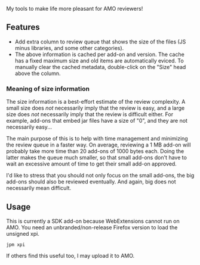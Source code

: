 My tools to make life more pleasant for AMO reviewers!

## Features

- Add extra column to review queue that shows the size of the files (JS minus
  libraries, and some other categories).
- The above information is cached per add-on and version. The cache has a fixed
  maximum size and old items are automatically eviced. To manually clear the
  cached metadata, double-click on the "Size" head above the column.

### Meaning of size information
The size information is a best-effort estimate of the review complexity.
A small size does *not* necessarily imply that the review is easy, and
a large size does *not* necessarily imply that the review is difficult either.
For example, add-ons that embed jar files have a size of "0", and they are not
necessarily easy...

The main purpose of this is to help with time management and minimizing the
review queue in a faster way. On average, reviewing a 1 MB add-on will probably
take more time than 20 add-ons of 1000 bytes each. Doing the latter makes the
queue much smaller, so that small add-ons don't have to wait an excessive amount
of time to get their small add-on approved.

I'd like to stress that you should not only focus on the small add-ons, the big
add-ons should also be reviewed eventually. And again, big does not necessarily
mean difficult.


## Usage

This is currently a SDK add-on because WebExtensions cannot run on AMO.
You need an unbranded/non-release Firefox version to load the unsigned xpi.

```
jpm xpi
```

If others find this useful too, I may upload it to AMO.
